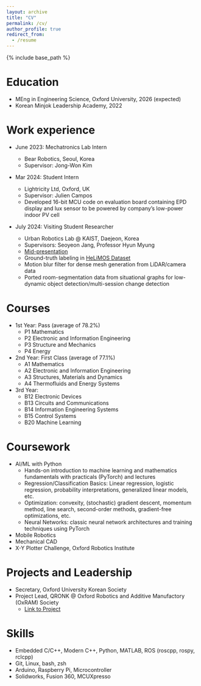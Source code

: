 ```yaml
---
layout: archive
title: "CV"
permalink: /cv/
author_profile: true
redirect_from:
  - /resume
---
```


{% include base_path %}

Education
======
* MEng in Engineering Science, Oxford University, 2026 (expected)
* Korean Minjok Leadership Academy, 2022

Work experience
======
* June 2023: Mechatronics Lab Intern
  * Bear Robotics, Seoul, Korea
  * Supervisor: Jong-Won Kim

* Mar 2024: Student Intern
  * Lightricity Ltd, Oxford, UK
  * Supervisor: Julien Campos 
  *	Developed 16-bit MCU code on evaluation board containing EPD display and lux sensor to be powered by company’s low-power indoor PV cell 

* July 2024: Visiting Student Researcher
  * Urban Robotics Lab @ KAIST, Daejeon, Korea
  * Supervisors: Seoyeon Jang, Professor Hyun Myung
  * [Mid-presentation](files/VSRPresentation.pdf)
  * Ground-truth labeling in [HeLiMOS Dataset](https://sites.google.com/view/helimos)
  * Motion blur filter for dense mesh generation from LiDAR/camera data
  * Ported room-segmentation data from situational graphs for low-dynamic object detection/multi-session change detection

Courses
======
* 1st Year: Pass (average of 78.2%)
  * P1 Mathematics
  * P2 Electronic and Information Engineering
  * P3 Structure and Mechanics
  * P4 Energy
* 2nd Year: First Class (average of 77.1%)
  * A1 Mathematics
  * A2 Electronic and Information Engineering
  * A3 Structures, Materials and Dynamics
  * A4 Thermofluids and Energy Systems
* 3rd Year:
  * B12 Electronic Devices
  * B13 Circuits and Communications
  * B14 Information Engineering Systems
  * B15 Control Systems
  * B20 Machine Learning

Coursework
======
* AI/ML with Python
  * Hands-on introduction to machine learning and mathematics fundamentals with practicals (PyTorch) and lectures
  * Regression/Classification Basics: Linear regression, logistic regression, probability interpretations, generalized linear models, etc.
  * Optimization: convexity, (stochastic) gradient descent, momentum method, line search, second-order methods, gradient-free optimizations, etc.
  * Neural Networks: classic neural network architectures and training techniques using PyTorch
* Mobile Robotics
* Mechanical CAD
* X-Y Plotter Challenge, Oxford Robotics Institute

Projects and Leadership
======
* Secretary, Oxford University Korean Society
* Project Lead, QRONK @ Oxford Robotics and Additive Manufactory (OxRAM) Society
  * [Link to Project](https://github.com/QronkOxford/Qronk)

Skills
======
* Embedded C/C++, Modern C++, Python, MATLAB, ROS (roscpp, rospy, rclcpp) 
* Git, Linux, bash, zsh 
* Arduino, Raspberry Pi, Microcontroller
* Solidworks, Fusion 360, MCUXpresso